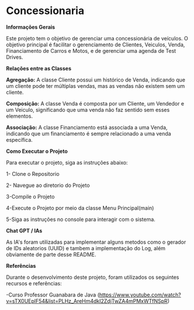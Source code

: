 # Concessionaria

**Informações Gerais**

Este projeto tem o objetivo de gerenciar uma concessionária de veículos. O objetivo principal é facilitar o gerenciamento de Clientes, Veiculos, Venda, Financiamento de Carros e Motos, e de gerenciar uma agenda de Test Drives.

**Relações entre as Classes**

**Agregação:** A classe Cliente possui um histórico de Venda, indicando que um cliente pode ter múltiplas vendas, mas as vendas não existem sem um cliente.

**Composição:** A classe Venda é composta por um Cliente, um Vendedor e um Veiculo, significando que uma venda não faz sentido sem esses elementos.

**Associação:** A classe Financiamento está associada a uma Venda, indicando que um financiamento é sempre relacionado a uma venda específica.

**Como Executar o Projeto**

Para executar o projeto, siga as instruções abaixo:

1- Clone o Repositorio

2- Navegue ao diretorio do Projeto

3-Compile o Projeto

4-Execute o Projeto por meio da classe Menu Principal(main)

5-Siga as instruções no console para interagir com o sistema.

**Chat GPT / IAs**

As IA's foram utilizadas para implementar alguns metodos como o gerador de IDs aleatorios (UUID) e tambem a implementação do Log, além obviamente de parte desse README.

**Referências**

Durante o desenvolvimento deste projeto, foram utilizados os seguintes recursos e referências:

-Curso Professor Guanabara de Java (https://www.youtube.com/watch?v=sTX0UEplF54&list=PLHz_AreHm4dkI2ZdjTwZA4mPMxWTfNSpR)

